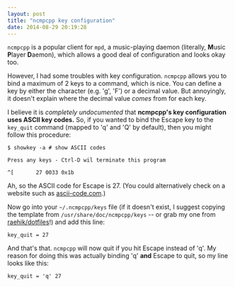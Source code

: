 ```yaml
---
layout: post
title: "ncmpcpp key configuration"
date: 2014-08-29 20:19:28
---
```


`ncmpcpp` is a popular client for `mpd`, a music-playing daemon (literally,
**M**usic **P**layer **D**aemon), which allows a good deal of configuration
and looks okay too.

However, I had some troubles with key configuration. `ncmpcpp` allows you to
bind a maximum of 2 keys to a command, which is nice. You can define a key
by either the character (e.g. 'g', 'F') or a decimal value. But annoyingly, it
doesn't explain where the decimal value *comes* from for each key.

I believe it is *completely undocumented* that **ncmpcpp's key configuration
uses ASCII key codes.** So, if you wanted to bind the Escape key to the
`key_quit` command (mapped to 'q' and 'Q' by default), then you might follow
this procedure:

    $ showkey -a # show ASCII codes

    Press any keys - Ctrl-D wil terminate this program

    ^[       27 0033 0x1b

Ah, so the ASCII code for Escape is 27. (You could alternatively check on a
website such as [ascii-code.com](http://www.ascii-code.com).)

Now go into your `~/.ncmpcpp/keys` file (if it doesn't exist, I suggest copying
the template from `/usr/share/doc/ncmpcpp/keys` -- or grab my one from
[raehik/dotfiles](https://github.com/raehik/dotfiles)!) and add this line:

    key_quit = 27

And that's that. `ncmpcpp` will now quit if you hit Escape instead of 'q'. My
reason for doing this was actually binding 'q' **and** Escape to quit, so my
line looks like this:

    key_quit = 'q' 27
